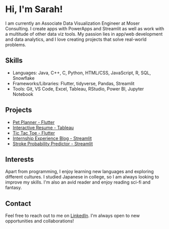 # Hi, I'm Sarah!

I am currently an Associate Data Visualization Engineer at Moser Consulting. I create apps with PowerApps and Streamlit as well as work with a multitude of other data viz tools. My passion lies in app/web development and data analytics, and I love creating projects that solve real-world problems.

## Skills
- Languages: Java, C++, C, Python, HTML/CSS, JavaScript, R, SQL, Snowflake
- Frameworks/Libraries: Flutter, tidyverse, Pandas, Streamlit
- Tools: Git, VS Code, Excel, Tableau, RStudio, Power BI, Jupyter Notebook

## Projects

- [Pet Planner - Flutter](https://github.com/JPalmDesign/INDY8-Pet_Planner)
- [Interactive Resume - Tableau](https://github.com/sg00990/interactive_resume)
- [Tic Tac Toe - Flutter](https://github.com/sg00990/TicTacToe_Flutter)
- [Internship Experience Blog - Streamlit](https://github.com/sg00990/intern_blog)
- [Stroke Probability Predictor - Streamlit](https://github.com/sg00990/stroke_analysis_st)

## Interests

Apart from programming, I enjoy learning new languages and exploring different cultures. I studied Japanese in college, so I am always looking to improve my skills. I'm also an avid reader and enjoy reading sci-fi and fantasy.

## Contact

Feel free to reach out to me on [LinkedIn](https://www.linkedin.com/in/sarah-graddy/). I'm always open to new opportunities and collaborations!

